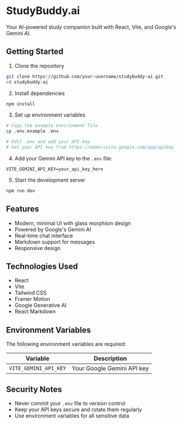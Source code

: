 # StudyBuddy.ai

Your AI-powered study companion built with React, Vite, and Google's Gemini AI.

## Getting Started

1. Clone the repository
```bash
git clone https://github.com/your-username/studybuddy-ai.git
cd studybuddy-ai
```

2. Install dependencies
```bash
npm install
```

3. Set up environment variables
```bash
# Copy the example environment file
cp .env.example .env

# Edit .env and add your API key
# Get your API key from https://makersuite.google.com/app/apikey
```

4. Add your Gemini API key to the `.env` file:
```env
VITE_GEMINI_API_KEY=your_api_key_here
```

5. Start the development server
```bash
npm run dev
```

## Features
- Modern, minimal UI with glass morphism design
- Powered by Google's Gemini AI
- Real-time chat interface
- Markdown support for messages
- Responsive design

## Technologies Used
- React
- Vite
- Tailwind CSS
- Framer Motion
- Google Generative AI
- React Markdown

## Environment Variables

The following environment variables are required:

| Variable | Description |
|----------|-------------|
| `VITE_GEMINI_API_KEY` | Your Google Gemini API key |

## Security Notes
- Never commit your `.env` file to version control
- Keep your API keys secure and rotate them regularly
- Use environment variables for all sensitive data
